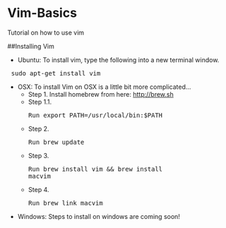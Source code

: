 # Vim-Basics
Tutorial on how to use vim

##Installing Vim
  * Ubuntu: To install vim, type the following into a new terminal window.
  <pre> sudo apt-get install vim </pre>
  * OSX: To install Vim on OSX is a little bit more complicated...
    * Step 1. Install homebrew from here: http://brew.sh
    * Step 1.1. <pre>Run export PATH=/usr/local/bin:$PATH</pre>
    * Step 2. <pre>Run brew update</pre>
    * Step 3. <pre>Run brew install vim && brew install macvim</pre>
    * Step 4. <pre>Run brew link macvim</pre>
  * Windows: Steps to install on windows are coming soon!
  
